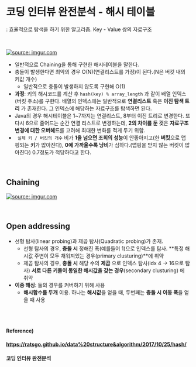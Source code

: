 # 코딩 인터뷰 완전분석 - 해시 테이블

: 효율적으로 탐색을 하기 위한 알고리즘. Key - Value 쌍의 자료구조

<br>

[![source: imgur.com](https://i.imgur.com/EMW1YZP.png)](https://imgur.com/EMW1YZP)

* 일반적으로 Chaining을 통해 구현한 해시테이블을 말한다.
* 충돌이 발생한다면 최악의 경우 O(N)(연결리스트를 가정)이 된다.(N은 버킷 내의 키값 개수)
  * 일반적으로 충돌이 발생하지 않도록 구현해 O(1)
* **과정**: 키의 해시코드를 계산 후 `hash(key) % array_length` 과 같이 배열 인덱스(버킷 주소)를 구한다. 배열의 인덱스에는 일반적으로 **연결리스트** 혹은 **이진 탐색 트리** 가 존재한다. 그 인덱스에 해당하는 자료구조를 탐색하면 된다.
* Java의 경우 해시테이블은 1~7까지는 연결리스트, 8부터 이진 트리로 변경한다. 또 다시 6으로 줄어드는 순간 연결 리스트로 변경하는데, **2의 차이를 둔 것**은 **자료구조 변경에 대한 오버헤드**를 고려해 최대한 변화를 적게 두기 위함. 
* ` 실제 키 / 버킷의 개수` 비가 **1을 넘으면 조회의 성능**이 안좋아지고(한 **버킷**으로 맵핑되는 **키**가 많아진다), **0에 가까울수록 낭비**가 심하다.(맵핑을 받지 않는 버킷이 많아진다) 0.7정도가 적당하다고 한다.

<br>

## Chaining

[![source: imgur.com](https://i.imgur.com/7PTT8dT.png)](https://imgur.com/7PTT8dT)

<br>

## Open addressing

* 선형 탐사(linear probing)과 제곱 탐사(Quadratic probing)가 존재.
  * 선형 탐사의 경우, **충돌 시** 정해진 폭(예를들어 1)으로 인덱스를 탐사. **특정 해시값 주변이 모두 채워져있는 경우(primary clusturing)**에 취약
  * 제곱 탐사의 경우, **충돌 시** 해당 수의 **제곱** 으로 인덱스 탐사(idx 4 -> 16으로 탐사) **서로 다른 키들이 동일한 해시값을 갖는 경우**(secondary clusturing) 에 취약
* **이중 해싱**: 둘의 경우를 커버하기 위해 사용
  * **해시함수를 두개** 이용. 하나는 **해시값**을 얻을 때, 두번째는 **충돌 시 이동 폭**을 얻을 때 사용

<br><br>

#### Reference)

#### https://ratsgo.github.io/data%20structure&algorithm/2017/10/25/hash/

#### 코딩 인터뷰 완전분석